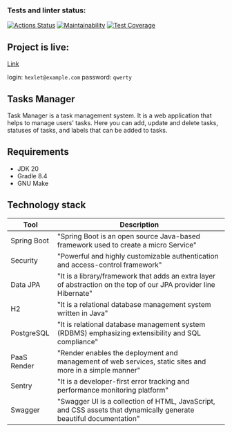 ### Tests and linter status:
[![Actions Status](https://github.com/ArkadiiMalygin/java-project-99/actions/workflows/hexlet-check.yml/badge.svg)](https://github.com/ArkadiiMalygin/java-project-99/actions)
[![Maintainability](https://api.codeclimate.com/v1/badges/55509f25d2f436072d1d/maintainability)](https://codeclimate.com/github/ArkadiiMalygin/java-project-99/maintainability)
[![Test Coverage](https://api.codeclimate.com/v1/badges/55509f25d2f436072d1d/test_coverage)](https://codeclimate.com/github/ArkadiiMalygin/java-project-99/test_coverage)


## Project is live:
[Link](https://java-project-99-lg16.onrender.com/)

login: `hexlet@example.com`
password: `qwerty`

## Tasks Manager

Task Manager is a task management system.
It is a web application that helps to manage users' tasks. Here you can add, update and delete tasks, statuses of tasks, and labels that can be added to tasks.

## Requirements

* JDK 20
* Gradle 8.4
* GNU Make

## Technology stack

| Tool                                                                        | Description                                                                                                       |
|-----------------------------------------------------------------------------|-------------------------------------------------------------------------------------------------------------------|
| Spring Boot                                                                 | "Spring Boot is an open source Java-based framework used to create a micro Service"                               |
| Security                                                                    | "Powerful and highly customizable authentication and access-control framework"                                    |
| Data JPA                                                                    | "It is a library/framework that adds an extra layer of abstraction on the top of our JPA provider line Hibernate" |
| H2                                                                          | "It is a relational database management system written in Java"                                                   |
| PostgreSQL                                                                  | "It is relational database management system (RDBMS) emphasizing extensibility and SQL compliance"                |
| PaaS Render                                                                 | "Render enables the deployment and management of web services, static sites and more in a simple manner"          |
| Sentry                                                                      | "It is a developer-first error tracking and performance monitoring platform"                                      |
| Swagger                                                                     | "Swagger UI is a collection of HTML, JavaScript, and CSS assets that dynamically generate beautiful documentation"|


